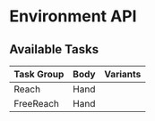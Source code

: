 # Environment API

## Available Tasks



| Task Group | Body | Variants |
| ---------- | ---- | -------- |
| Reach      | Hand |          |
| FreeReach  | Hand |          |

